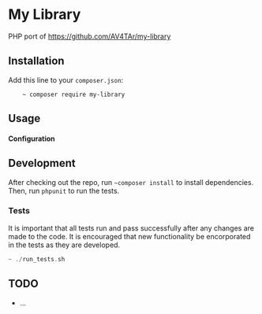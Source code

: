 # My Library

PHP port of https://github.com/AV4TAr/my-library


## Installation

Add this line to your `composer.json`:

```
	~ composer require my-library
```

## Usage


#### Configuration


## Development

After checking out the repo, run `~composer install` to install dependencies. Then, run `phpunit` to run the tests. 


### Tests

It is important that all tests run and pass successfully after any changes are made to the code. It is encouraged that new functionality be encorporated in the tests as they are developed.

```php
~ ./run_tests.sh
```

## TODO
  - ...

